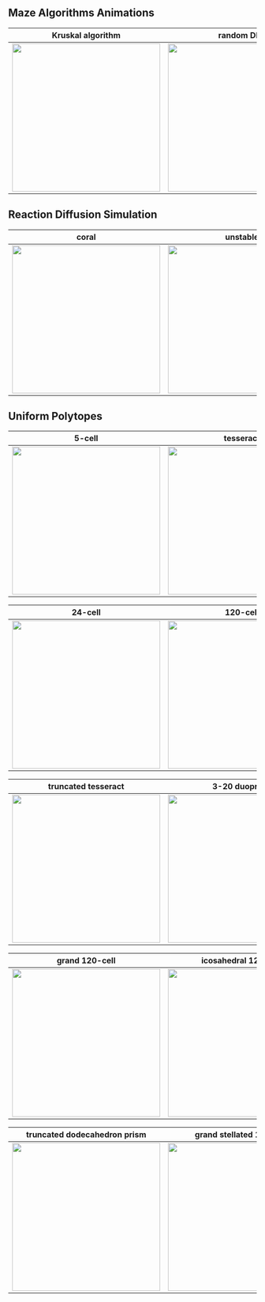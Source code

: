 

## Maze Algorithms Animations

| Kruskal algorithm | random DFS | Wilson algorithm  |
|:----------:|:----------:|:----------:|
|<a target="_blank" href="https://neozhaoliang.github.io/gifmaze/kruskal.gif"><img width="300" src="https://neozhaoliang.github.io/gifmaze/kruskal.png"></a>|<a target="_blank" href="https://neozhaoliang.github.io/gifmaze/random-dfs.gif"><img width="300" src="https://neozhaoliang.github.io/gifmaze/random-dfs.png"></a>|<a target="_blank" href="https://neozhaoliang.github.io/gifmaze/wilson-bfs.gif"><img width="300" src="https://neozhaoliang.github.io/gifmaze/wilson-bfs.png"></a>|

## Reaction Diffusion Simulation

| coral | unstable | bacteria  |
|:----------:|:----------:|:----------:|
|<a target="_blank" href="https://neozhaoliang.github.io/grayscott/coral.mp4"><img width="300" src="https://neozhaoliang.github.io/grayscott/coral.png"></a>|<a target="_blank" href="https://neozhaoliang.github.io/grayscott/unstable.mp4"><img width="300" src="https://neozhaoliang.github.io/grayscott/unstable.png"></a>|<a target="_blank" href="https://neozhaoliang.github.io/grayscott/bacteria.mp4"><img width="300" src="https://neozhaoliang.github.io/grayscott/bacteria.png"></a>|


## Uniform Polytopes

| 5-cell | tesseract | 16-cell  |
|:----------:|:----------:|:----------:|
|<a target="_blank" href="https://neozhaoliang.github.io/4drotation/5-cell.mp4"><img width="300" src="https://neozhaoliang.github.io/4drotation/5-cell.png"></a>|<a target="_blank" href="https://neozhaoliang.github.io/4drotation/tesseract.mp4"><img width="300" src="https://neozhaoliang.github.io/4drotation/tesseract.png"></a>|<a target="_blank" href="https://neozhaoliang.github.io/4drotation/16-cell.mp4"><img width="300" src="https://neozhaoliang.github.io/4drotation/16-cell.png"></a>|

| 24-cell | 120-cell | 600-cell  |
|:----------:|:----------:|:----------:|
|<a target="_blank" href="https://neozhaoliang.github.io/4drotation/24-cell.mp4"><img width="300" src="https://neozhaoliang.github.io/4drotation/24-cell.png"></a>|<a target="_blank" href="https://neozhaoliang.github.io/4drotation/120-cell.mp4"><img width="300" src="https://neozhaoliang.github.io/4drotation/120-cell.png"></a>|<a target="_blank" href="https://neozhaoliang.github.io/4drotation/600-cell.mp4"><img width="300" src="https://neozhaoliang.github.io/4drotation/600-cell.png"></a>|

| truncated tesseract | 3-20 duoprism | great 120-cell  |
|:----------:|:----------:|:----------:|
|<a target="_blank" href="https://neozhaoliang.github.io/4drotation/truncated-tesseract.mp4"><img width="300" src="https://neozhaoliang.github.io/4drotation/truncated-tesseract.png"></a>|<a target="_blank" href="https://neozhaoliang.github.io/4drotation/3-20-duoprism.mp4"><img width="300" src="https://neozhaoliang.github.io/4drotation/3-20-duoprism.png"></a>|<a target="_blank" href="https://neozhaoliang.github.io/4drotation/great-120-cell.mp4"><img width="300" src="https://neozhaoliang.github.io/4drotation/great-120-cell.png"></a>|

| grand 120-cell | icosahedral 120-cell | great icosahedron  |
|:----------:|:----------:|:----------:|
|<a target="_blank" href="https://neozhaoliang.github.io/4drotation/grand-120-cell.mp4"><img width="300" src="https://neozhaoliang.github.io/4drotation/grand-120-cell.png"></a>|<a target="_blank" href="https://neozhaoliang.github.io/4drotation/icosahedral-120-cell.mp4"><img width="300" src="https://neozhaoliang.github.io/4drotation/icosahedral-120-cell.png"></a>|<a target="_blank" href="https://neozhaoliang.github.io/4drotation/great-icosahedron.mp4"><img width="300" src="https://neozhaoliang.github.io/4drotation/great-icosahedron.png"></a>|

| truncated dodecahedron prism | grand stellated 120-cell | snub 24-cell  |
|:----------:|:----------:|:----------:|
|<a target="_blank" href="https://neozhaoliang.github.io/4drotation/truncated-dodecahedron-prism.mp4"><img width="300" src="https://neozhaoliang.github.io/4drotation/5-3-prism.png"></a>|<a target="_blank" href="https://neozhaoliang.github.io/4drotation/grand-stellated-120-cell.mp4"><img width="300" src="https://neozhaoliang.github.io/4drotation/grand-stellated-120-cell.png"></a>|<a target="_blank" href="https://neozhaoliang.github.io/4drotation/snub-24-cell.mp4"><img width="300" src="https://neozhaoliang.github.io/4drotation/snub-24-cell.png"></a>|

